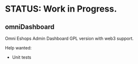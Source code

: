# STATUS: Work in Progress.
## omniDashboard


Omni Eshops Admin Dashboard GPL version with web3 support.

Help wanted:

- Unit tests